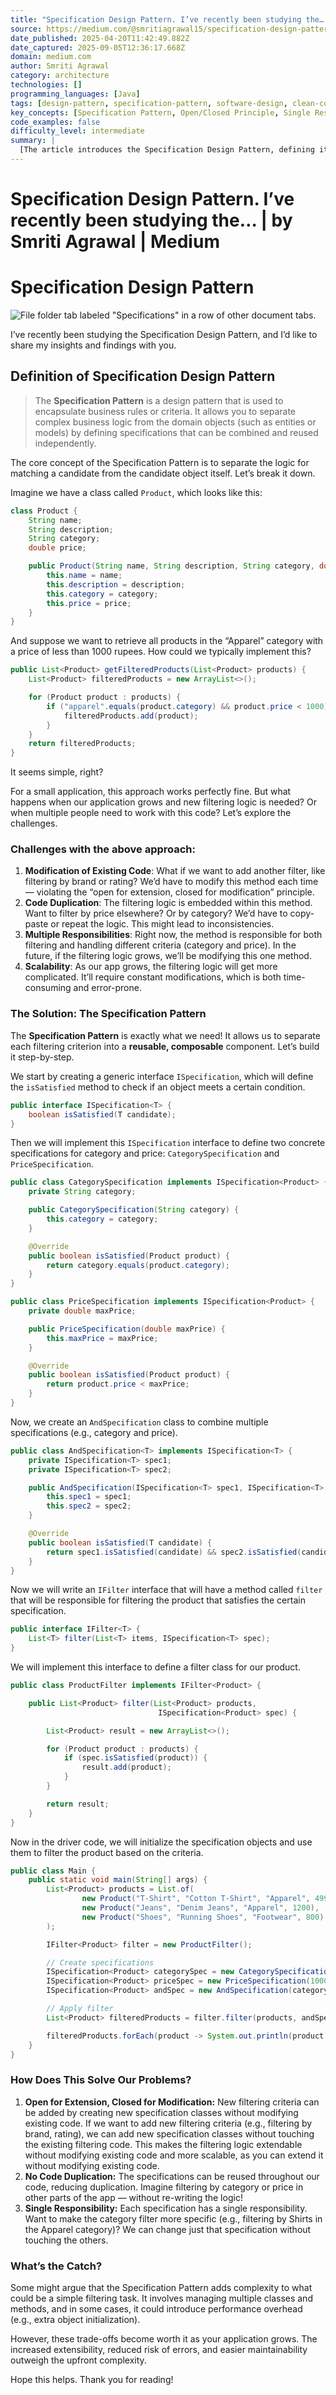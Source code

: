 ```yaml
---
title: "Specification Design Pattern. I’ve recently been studying the… | by Smriti Agrawal | Medium"
source: https://medium.com/@smritiagrawal15/specification-design-pattern-0424995cb8df
date_published: 2025-04-20T11:42:49.882Z
date_captured: 2025-09-05T12:36:17.668Z
domain: medium.com
author: Smriti Agrawal
category: architecture
technologies: []
programming_languages: [Java]
tags: [design-pattern, specification-pattern, software-design, clean-code, maintainability, extensibility, java, object-oriented-programming, business-rules, filtering]
key_concepts: [Specification Pattern, Open/Closed Principle, Single Responsibility Principle, code reusability, composability, separation of concerns, business logic encapsulation]
code_examples: false
difficulty_level: intermediate
summary: |
  [The article introduces the Specification Design Pattern, defining it as a method to encapsulate and combine business rules independently from domain objects. It highlights common challenges with ad-hoc filtering logic, such as code modification, duplication, and scalability issues. The author then provides a step-by-step implementation in Java, demonstrating how to create reusable specifications and combine them using an `AndSpecification`. The pattern promotes extensibility, reduces code duplication, and adheres to the Single Responsibility Principle, making complex filtering logic more maintainable. While it adds some initial complexity, the benefits outweigh the trade-offs as an application grows.]
---
```

# Specification Design Pattern. I’ve recently been studying the… | by Smriti Agrawal | Medium

# Specification Design Pattern

![File folder tab labeled "Specifications" in a row of other document tabs.](https://miro.medium.com/v2/resize:fit:700/1*0xlYVGmWD5CFJZPO-VUPtw.jpeg)

I’ve recently been studying the Specification Design Pattern, and I’d like to share my insights and findings with you.

## Definition of Specification Design Pattern

> The **Specification Pattern** is a design pattern that is used to encapsulate business rules or criteria. It allows you to separate complex business logic from the domain objects (such as entities or models) by defining specifications that can be combined and reused independently.

The core concept of the Specification Pattern is to separate the logic for matching a candidate from the candidate object itself. Let’s break it down.

Imagine we have a class called `Product`, which looks like this:

```java
class Product {
    String name;
    String description;
    String category;
    double price;

    public Product(String name, String description, String category, double price) {
        this.name = name;
        this.description = description;
        this.category = category;
        this.price = price;
    }
}
```

And suppose we want to retrieve all products in the “Apparel” category with a price of less than 1000 rupees. How could we typically implement this?

```java
public List<Product> getFilteredProducts(List<Product> products) {
    List<Product> filteredProducts = new ArrayList<>();

    for (Product product : products) {
        if ("apparel".equals(product.category) && product.price < 1000) {
            filteredProducts.add(product);
        }
    }
    return filteredProducts;
}
```

It seems simple, right?

For a small application, this approach works perfectly fine. But what happens when our application grows and new filtering logic is needed? Or when multiple people need to work with this code? Let’s explore the challenges.

### Challenges with the above approach:

1.  **Modification of Existing Code**: What if we want to add another filter, like filtering by brand or rating? We’d have to modify this method each time — violating the “open for extension, closed for modification” principle.
2.  **Code Duplication**: The filtering logic is embedded within this method. Want to filter by price elsewhere? Or by category? We’d have to copy-paste or repeat the logic. This might lead to inconsistencies.
3.  **Multiple Responsibilities**: Right now, the method is responsible for both filtering and handling different criteria (category and price). In the future, if the filtering logic grows, we’ll be modifying this one method.
4.  **Scalability**: As our app grows, the filtering logic will get more complicated. It’ll require constant modifications, which is both time-consuming and error-prone.

### The Solution: The Specification Pattern

The **Specification Pattern** is exactly what we need! It allows us to separate each filtering criterion into a **reusable, composable** component. Let’s build it step-by-step.

We start by creating a generic interface `ISpecification`, which will define the `isSatisfied` method to check if an object meets a certain condition.

```java
public interface ISpecification<T> {
    boolean isSatisfied(T candidate);
}
```

Then we will implement this `ISpecification` interface to define two concrete specifications for category and price: `CategorySpecification` and `PriceSpecification`.

```java
public class CategorySpecification implements ISpecification<Product> {
    private String category;

    public CategorySpecification(String category) {
        this.category = category;
    }

    @Override
    public boolean isSatisfied(Product product) {
        return category.equals(product.category);
    }
}
```

```java
public class PriceSpecification implements ISpecification<Product> {
    private double maxPrice;

    public PriceSpecification(double maxPrice) {
        this.maxPrice = maxPrice;
    }

    @Override
    public boolean isSatisfied(Product product) {
        return product.price < maxPrice;
    }
}
```

Now, we create an `AndSpecification` class to combine multiple specifications (e.g., category and price).

```java
public class AndSpecification<T> implements ISpecification<T> {
    private ISpecification<T> spec1;
    private ISpecification<T> spec2;

    public AndSpecification(ISpecification<T> spec1, ISpecification<T> spec2) {
        this.spec1 = spec1;
        this.spec2 = spec2;
    }

    @Override
    public boolean isSatisfied(T candidate) {
        return spec1.isSatisfied(candidate) && spec2.isSatisfied(candidate);
    }
}
```

Now we will write an `IFilter` interface that will have a method called `filter` that will be responsible for filtering the product that satisfies the certain specification.

```java
public interface IFilter<T> {
    List<T> filter(List<T> items, ISpecification<T> spec);
}
```

We will implement this interface to define a filter class for our product.

```java
public class ProductFilter implements IFilter<Product> {

    public List<Product> filter(List<Product> products,
                                 ISpecification<Product> spec) {

        List<Product> result = new ArrayList<>();

        for (Product product : products) {
            if (spec.isSatisfied(product)) {
                result.add(product);
            }
        }

        return result;
    }
}
```

Now in the driver code, we will initialize the specification objects and use them to filter the product based on the criteria.

```java
public class Main {
    public static void main(String[] args) {
        List<Product> products = List.of(
                new Product("T-Shirt", "Cotton T-Shirt", "Apparel", 499),
                new Product("Jeans", "Denim Jeans", "Apparel", 1200),
                new Product("Shoes", "Running Shoes", "Footwear", 800)
        );

        IFilter<Product> filter = new ProductFilter();

        // Create specifications
        ISpecification<Product> categorySpec = new CategorySpecification("Apparel");
        ISpecification<Product> priceSpec = new PriceSpecification(1000);
        ISpecification<Product> andSpec = new AndSpecification(categorySpec, priceSpec);

        // Apply filter
        List<Product> filteredProducts = filter.filter(products, andSpec);

        filteredProducts.forEach(product -> System.out.println(product.name + " - " + product.price));
    }
}
```

### How Does This Solve Our Problems?

1.  **Open for Extension, Closed for Modification:** New filtering criteria can be added by creating new specification classes without modifying existing code. If we want to add new filtering criteria (e.g., filtering by brand, rating), we can add new specification classes without touching the existing filtering code. This makes the filtering logic extendable without modifying existing code and more scalable, as you can extend it without modifying existing code.
2.  **No Code Duplication:** The specifications can be reused throughout our code, reducing duplication. Imagine filtering by category or price in other parts of the app — without re-writing the logic!
3.  **Single Responsibility:** Each specification has a single responsibility. Want to make the category filter more specific (e.g., filtering by Shirts in the Apparel category)? We can change just that specification without touching the others.

### What’s the Catch?

Some might argue that the Specification Pattern adds complexity to what could be a simple filtering task. It involves managing multiple classes and methods, and in some cases, it could introduce performance overhead (e.g., extra object initialization).

However, these trade-offs become worth it as your application grows. The increased extensibility, reduced risk of errors, and easier maintainability outweigh the upfront complexity.

Hope this helps. Thank you for reading!
